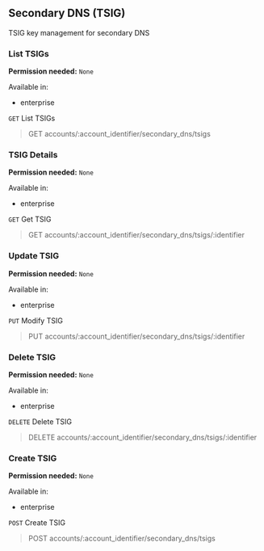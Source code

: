 ## Secondary DNS (TSIG)

TSIG key management for secondary DNS

### List TSIGs

**Permission needed:** `None`

Available in:

* enterprise

`GET` List TSIGs

> GET accounts/:account_identifier/secondary_dns/tsigs


### TSIG Details

**Permission needed:** `None`

Available in:

* enterprise

`GET` Get TSIG

> GET accounts/:account_identifier/secondary_dns/tsigs/:identifier


### Update TSIG

**Permission needed:** `None`

Available in:

* enterprise

`PUT` Modify TSIG

> PUT accounts/:account_identifier/secondary_dns/tsigs/:identifier


### Delete TSIG

**Permission needed:** `None`

Available in:

* enterprise

`DELETE` Delete TSIG

> DELETE accounts/:account_identifier/secondary_dns/tsigs/:identifier


### Create TSIG

**Permission needed:** `None`

Available in:

* enterprise

`POST` Create TSIG

> POST accounts/:account_identifier/secondary_dns/tsigs


